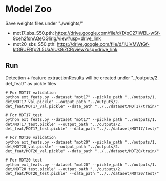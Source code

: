 # Model Zoo
Save weights files under "./weights/"
  - mot17_sbs_S50.pth: https://drive.google.com/file/d/1XpC27lWBL-wSf-9ceh2fsnAQeOGlirig/view?usp=drive_link
  - mot20_sbs_S50.pth: https://drive.google.com/file/d/1UiVMWtGf-ktGRUFRfp2L5UaAiUk8jZCR/view?usp=drive_link


## Run
Detection + feature extractionResults will be created under "../outputs/2. det_feat/" as pickle files
```
# For MOT17 validation
python ext_feats.py --dataset "mot17" --pickle_path "../outputs/1. det/MOT17_val.pickle" --output_path "../outputs/2. det_feat/MOT17_val.pickle" --data_path "../../dataset/MOT17/train/"

# For MOT17 test
python ext_feats.py --dataset "mot17" --pickle_path "../outputs/1. det/MOT17_test.pickle" --output_path "../outputs/2. det_feat/MOT17_test.pickle" --data_path "../../dataset/MOT17/test/"

# For MOT20 validation
python ext_feats.py --dataset "mot20" --pickle_path "../outputs/1. det/MOT20_val.pickle" --output_path "../outputs/2. det_feat/MOT20_val.pickle" --data_path "../../dataset/MOT20/train/"

# For MOT20 test
python ext_feats.py --dataset "mot20" --pickle_path "../outputs/1. det/MOT20_test.pickle" --output_path "../outputs/2. det_feat/MOT20_test.pickle" --data_path "../../dataset/MOT20/test/"
```
